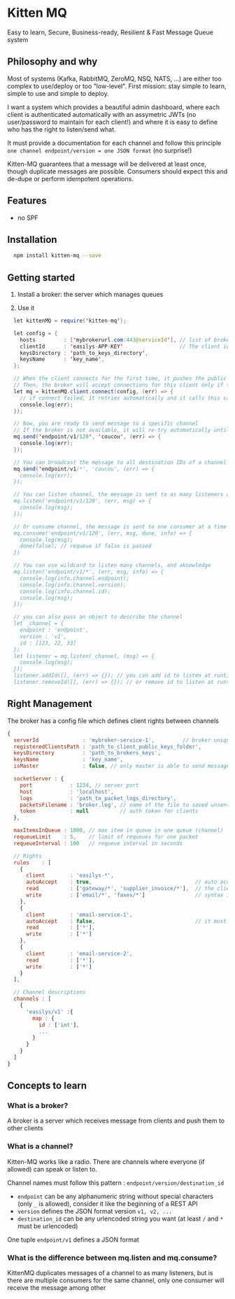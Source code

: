 # Kitten MQ

Easy to learn, Secure, Business-ready, Resilient & Fast Message Queue system

## Philosophy and why

Most of systems (Kafka, RabbitMQ, ZeroMQ, NSQ, NATS, ...) are either too complex to use/deploy or too "low-level".
First mission: stay simple to learn, simple to use and simple to deploy.

I want a system which provides a beautiful admin dashboard, where each client is authenticated
automatically with an assymetric JWTs (no user/password to maintain for each client!) and where it
is easy to define who has the right to listen/send what.

It must provide a documentation for each channel and follow this principle `one channel endpoint/version = one JSON format` (no surprise!)

Kitten-MQ guarantees that a message will be delivered at least once, though duplicate messages are possible.
Consumers should expect this and de-dupe or perform idempotent operations.

## Features

- no SPF


## Installation

```bash
  npm install kitten-mq --save
```

## Getting started

1) Install a broker: the server which manages queues


2) Use it

```java
  let kittenMQ = require('kitten-mq');

  let config = {
    hosts         : ['mybrokerurl.com:443@serviceId'], // list of brokers mirror URLs for High Avaibility
    clientId      : 'easilys-APP-KEY'                  // The client id, it must be globally unique
    keysDirectory : 'path_to_keys_directory',
    keysName      : 'key_name',
  };

  // When the client connects for the first time, it pushes the public key on the broker
  // Then, the broker will accept connections for this client only if tokens are generated with the same pub/priv key
  let mq = kittenMQ.client.connect(config, (err) => {
    // if connect failed, it retries automatically and it calls this callback for each retry
    console.log(err);
  });

  // Now, you are ready to send message to a specific channel
  // If the broker is not available, it will re-try automatically until the sending queue is full, then the callback is called with errors
  mq.send('endpoint/v1/120', 'coucou', (err) => {
    console.log(err);
  });

  // You can broadcast the message to all destination IDs of a channel
  mq.send('endpoint/v1/*', 'coucou', (err) => {
    console.log(err);
  });

  // You can listen channel, the message is sent to as many listeners as there are
  mq.listen('endpoint/v1/120', (err, msg) => {
    console.log(msg);
  });

  // Or consume channel, the message is sent to one consumer at a time (round-robin distribution)
  mq.consume('endpoint/v1/120', (err, msg, done, info) => {
    console.log(msg);
    done(false); // requeue if false is passed
  })

  // You can use wildcard to listen many channels, and aknowledge
  mq.listen('endpoint/v1/*', (err, msg, info) => {
    console.log(info.channel.endpoint);
    console.log(info.channel.version);
    console.log(info.channel.id);
    console.log(msg);
  });

  // you can also pass an object to describe the channel
  let _channel = {
    endpoint : 'endpoint',
    version : 'v1',
    id : [123, 22, 33]
  };
  let listener = mq.listen(_channel, (msg) => {
    console.log(msg);
  });
  listener.addId([], (err) => {}); // you can add id to listen at runtime
  listener.removeId([], (err) => {}); // or remove id to listen at runtime

```

## Right Management

The broker has a config file which defines client rights between channels

```javascript
{
  serverId              : 'mybroker-service-1',         // broker unique id, defined on the broker side
  registeredClientsPath : 'path_to_client_public_keys_folder',
  keysDirectory         : 'path_to_brokers_keys',
  keysName              : 'key_name',
  isMaster              : false, // only master is able to send messages to listeners and consumers

  socketServer : {
    port            : 1234, // server port
    host            : 'localhost',
    logs            : 'path_to_packet_logs_directory',
    packetsFilename : 'broker.log', // name of the file to saved unsent packets
    token           : null          // auth token for clients
  },

  maxItemsInQueue : 1000, // max item in queue in one queue (channel)
  requeueLimit    : 5,    // limit of requeues for one packet
  requeueInterval : 100   // requeue interval in seconds

  // Rights
  rules    : [
    {
      client        : 'easilys-*',
      autoAccept    : true,                                 // auto accept new clients which match this client name
      read          : ['gateway/*', 'supplier_invoice/*'],  // the client cannot listen on *
      write         : ['email/*', 'faxes/*']                // syntax is: endpoint/version/id, endpoint/version/* or endpoint/*
    },
    {
      client        : 'email-service-1',
      autoAccept    : false,                                // it must stays at false because
      read          : ['*'],
      write         : ['*']
    },
    {
      client        : 'email-service-2',
      read          : ['*'],
      write         : ['*']
    }
  ],

  // Channel descriptions
  channels : [
    {
      'easilys/v1' :{
        map : {
          id : ['int'],
          ...
        }
      }
    }
  ]
}
```

## Concepts to learn

### What is a broker?

A broker is a server which receives message from clients and push them to other clients

### What is a channel?

Kitten-MQ works like a radio. There are channels where everyone (if allowed) can speak or listen to.

Channel names must follow this pattern : `endpoint/version/destination_id`

- `endpoint` can be any alphanumeric string without special characters (only `_` is allowed), consider it like the beginning of a REST API
- `version`  defines the JSON format version `v1, v2, ...`
- `destination_id` can be any urlencoded string you want (at least `/` and `*` must be urlencoded)

One tuple `endpoint/v1` defines a JSON format


### What is the difference between mq.listen and mq.consume?

KittenMQ duplicates messages of a channel to as many listeners, but is there are multiple consumers for the same channel, only one
consumer will receive the message among other

